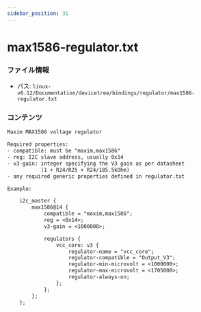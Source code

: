 ```yaml
---
sidebar_position: 31
---
```

# max1586-regulator.txt

### ファイル情報

- パス: `linux-v6.12/Documentation/devicetree/bindings/regulator/max1586-regulator.txt`

### コンテンツ

```txt
Maxim MAX1586 voltage regulator

Required properties:
- compatible: must be "maxim,max1586"
- reg: I2C slave address, usually 0x14
- v3-gain: integer specifying the V3 gain as per datasheet
           (1 + R24/R25 + R24/185.5kOhm)
- any required generic properties defined in regulator.txt

Example:

	i2c_master {
		max1586@14 {
			compatible = "maxim,max1586";
			reg = <0x14>;
			v3-gain = <1000000>;

			regulators {
				vcc_core: v3 {
					regulator-name = "vcc_core";
					regulator-compatible = "Output_V3";
					regulator-min-microvolt = <1000000>;
					regulator-max-microvolt = <1705000>;
					regulator-always-on;
				};
			};
		};
	};

```
